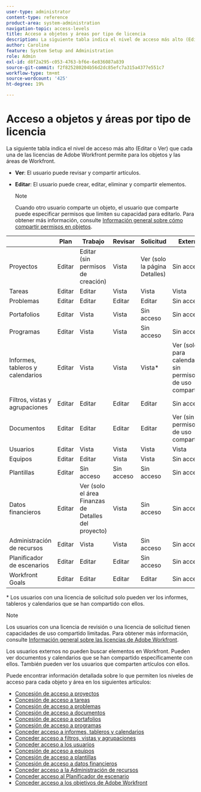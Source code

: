```yaml
---
user-type: administrator
content-type: reference
product-area: system-administration
navigation-topic: access-levels
title: Acceso a objetos y áreas por tipo de licencia
description: La siguiente tabla indica el nivel de acceso más alto (Editar o Ver) que cada una de las licencias de Adobe Workfront permite para los objetos y las áreas de Workfront.
author: Caroline
feature: System Setup and Administration
role: Admin
exl-id: d8f2a295-c053-4763-bf6e-6e836087a839
source-git-commit: f2f825280204b56d2dc85efc7a315a4377e551c7
workflow-type: tm+mt
source-wordcount: '425'
ht-degree: 19%

---
```


# Acceso a objetos y áreas por tipo de licencia

La siguiente tabla indica el nivel de acceso más alto (Editar o Ver) que cada una de las licencias de Adobe Workfront permite para los objetos y las áreas de Workfront.

* **Ver**: El usuario puede revisar y compartir artículos.
* **Editar**: El usuario puede crear, editar, eliminar y compartir elementos.

   >[!NOTE]
   >
   >Cuando otro usuario comparte un objeto, el usuario que comparte puede especificar permisos que limiten su capacidad para editarlo. Para obtener más información, consulte [Información general sobre cómo compartir permisos en objetos](../../../workfront-basics/grant-and-request-access-to-objects/sharing-permissions-on-objects-overview.md).

|   | Plan | Trabajo | Revisar | Solicitud | Externo |
|---|---|---|---|---|---|
| Proyectos | Editar | Editar (sin permisos de creación) | Vista | Ver (solo la página Detalles) | Sin acceso |
| Tareas | Editar | Editar | Vista | Vista | Vista |
| Problemas | Editar | Editar | Editar | Editar | Sin acceso |
| Portafolios | Editar | Vista | Vista | Sin acceso | Sin acceso |
| Programas | Editar | Vista | Vista | Sin acceso | Sin acceso |
| Informes, tableros y calendarios | Editar | Vista | Vista | Vista&#42; | Ver (solo para calendarios, sin permisos de uso compartido) |
| Filtros, vistas y agrupaciones | Editar | Editar | Editar | Editar | Sin acceso |
| Documentos | Editar | Editar | Editar | Editar | Ver (sin permisos de uso compartido) |
| Usuarios | Editar | Vista | Vista | Vista | Vista |
| Equipos | Editar | Editar | Vista | Vista | Sin acceso |
| Plantillas | Editar | Sin acceso | Sin acceso | Sin acceso | Sin acceso |
| Datos financieros | Editar | Ver (solo el área Finanzas de Detalles del proyecto) | Vista | Sin acceso | Sin acceso |
| Administración de recursos | Editar | Vista | Vista | Sin acceso | Sin acceso |
| Planificador de escenarios | Editar | Editar | Editar | Sin acceso | Sin acceso |
| Workfront Goals | Editar | Editar | Editar | Editar | Sin acceso |

&#42; Los usuarios con una licencia de solicitud solo pueden ver los informes, tableros y calendarios que se han compartido con ellos.

>[!NOTE]
>
>Los usuarios con una licencia de revisión o una licencia de solicitud tienen capacidades de uso compartido limitadas. Para obtener más información, consulte [Información general sobre las licencias de Adobe Workfront](../../../administration-and-setup/add-users/access-levels-and-object-permissions/wf-licenses.md).
>
>Los usuarios externos no pueden buscar elementos en Workfront. Pueden ver documentos y calendarios que se han compartido específicamente con ellos. También pueden ver los usuarios que comparten artículos con ellos.

Puede encontrar información detallada sobre lo que permiten los niveles de acceso para cada objeto y área en los siguientes artículos:

* [Concesión de acceso a proyectos](../../../administration-and-setup/add-users/configure-and-grant-access/grant-access-projects.md)
* [Concesión de acceso a tareas](../../../administration-and-setup/add-users/configure-and-grant-access/grant-access-tasks.md)
* [Concesión de acceso a problemas](../../../administration-and-setup/add-users/configure-and-grant-access/grant-access-issues.md)
* [Concesión de acceso a documentos](../../../administration-and-setup/add-users/configure-and-grant-access/grant-access-documents.md)
* [Concesión de acceso a portafolios](../../../administration-and-setup/add-users/configure-and-grant-access/grant-access-portfolios.md)
* [Concesión de acceso a programas](../../../administration-and-setup/add-users/configure-and-grant-access/grant-access-programs.md)
* [Conceder acceso a informes, tableros y calendarios](../../../administration-and-setup/add-users/configure-and-grant-access/grant-access-reports-dashboards-calendars.md)
* [Conceder acceso a filtros, vistas y agrupaciones](../../../administration-and-setup/add-users/configure-and-grant-access/grant-access-fvg.md)
* [Conceder acceso a los usuarios](../../../administration-and-setup/add-users/configure-and-grant-access/grant-access-other-users.md)
* [Concesión de acceso a equipos](../../../administration-and-setup/add-users/configure-and-grant-access/grant-access-teams.md)
* [Concesión de acceso a plantillas](../../../administration-and-setup/add-users/configure-and-grant-access/grant-access-templates.md)
* [Concesión de acceso a datos financieros](../../../administration-and-setup/add-users/configure-and-grant-access/grant-access-financial.md)
* [Conceder acceso a la Administración de recursos](../../../administration-and-setup/add-users/configure-and-grant-access/grant-access-resource-management.md)
* [Conceder acceso al Planificador de escenario](../../../administration-and-setup/add-users/configure-and-grant-access/grant-access-sp.md)
* [Conceder acceso a los objetivos de Adobe Workfront](../../../administration-and-setup/add-users/configure-and-grant-access/grant-access-goals.md)
